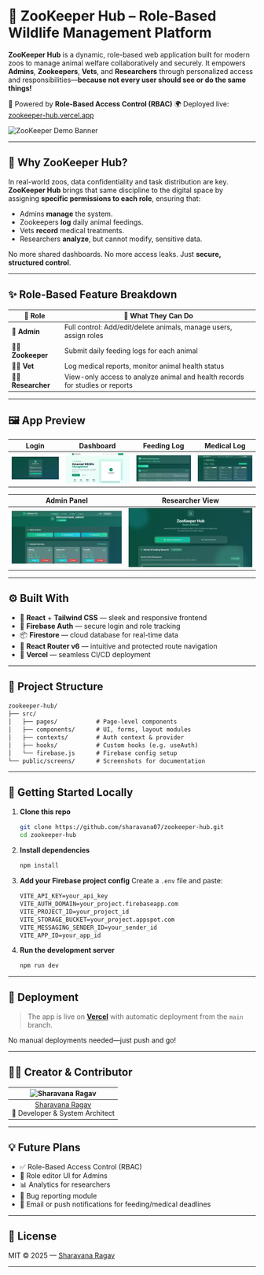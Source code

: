 # 🐾 ZooKeeper Hub – Role-Based Wildlife Management Platform

**ZooKeeper Hub** is a dynamic, role-based web application built for modern zoos to manage animal welfare collaboratively and securely. It empowers **Admins**, **Zookeepers**, **Vets**, and **Researchers** through personalized access and responsibilities—**because not every user should see or do the same things!**

🔐 Powered by **Role-Based Access Control (RBAC)**
🌍 Deployed live: [zookeeper-hub.vercel.app](https://zookeeper-hub.vercel.app)

![ZooKeeper Demo Banner](public/screens/banner.gif)

---

## 🎯 Why ZooKeeper Hub?

In real-world zoos, data confidentiality and task distribution are key. **ZooKeeper Hub** brings that same discipline to the digital space by assigning **specific permissions to each role**, ensuring that:

* Admins **manage** the system.
* Zookeepers **log** daily animal feedings.
* Vets **record** medical treatments.
* Researchers **analyze**, but cannot modify, sensitive data.

No more shared dashboards. No more access leaks. Just **secure, structured control**.

---

## ✨ Role-Based Feature Breakdown

| 👤 Role              | 🔧 What They Can Do                                                          |
| -------------------- | ---------------------------------------------------------------------------- |
| 👑 **Admin**         | Full control: Add/edit/delete animals, manage users, assign roles            |
| 🧑‍🌾 **Zookeeper**  | Submit daily feeding logs for each animal                                    |
| 🧑‍⚕️ **Vet**        | Log medical reports, monitor animal health status                            |
| 🧑‍🔬 **Researcher** | View-only access to analyze animal and health records for studies or reports |

---

## 🖼️ App Preview

| Login                         | Dashboard                    | Feeding Log                     | Medical Log                     |
| ----------------------------- | ---------------------------- | ------------------------------- | ------------------------------- |
| ![](public/screens/login.png) | ![](public/screens/Home.png) | ![](public/screens/feeding.png) | ![](public/screens/Medical.png) |

| Admin Panel                   | Researcher View                  |
| ----------------------------- | -------------------------------- |
| ![](public/screens/Admin.png) | ![](public/screens/research.png) |

---

## ⚙️ Built With

* 🧠 **React** + **Tailwind CSS** — sleek and responsive frontend
* 🔐 **Firebase Auth** — secure login and role tracking
* 📦 **Firestore** — cloud database for real-time data
* 🧭 **React Router v6** — intuitive and protected route navigation
* 🚀 **Vercel** — seamless CI/CD deployment

---

## 🧩 Project Structure

```
zookeeper-hub/
├── src/
│   ├── pages/           # Page-level components
│   ├── components/      # UI, forms, layout modules
│   ├── contexts/        # Auth context & provider
│   ├── hooks/           # Custom hooks (e.g. useAuth)
│   └── firebase.js      # Firebase config setup
└── public/screens/      # Screenshots for documentation
```

---

## 🧪 Getting Started Locally

1. **Clone this repo**

   ```bash
   git clone https://github.com/sharavana07/zookeeper-hub.git
   cd zookeeper-hub
   ```

2. **Install dependencies**

   ```bash
   npm install
   ```

3. **Add your Firebase project config**
   Create a `.env` file and paste:

   ```env
   VITE_API_KEY=your_api_key
   VITE_AUTH_DOMAIN=your_project.firebaseapp.com
   VITE_PROJECT_ID=your_project_id
   VITE_STORAGE_BUCKET=your_project.appspot.com
   VITE_MESSAGING_SENDER_ID=your_sender_id
   VITE_APP_ID=your_app_id
   ```

4. **Run the development server**

   ```bash
   npm run dev
   ```

---

## 🚀 Deployment

> The app is live on **[Vercel](https://vercel.com/)** with automatic deployment from the `main` branch.

No manual deployments needed—just push and go!

---

## 🧑‍💻 Creator & Contributor

|            ![Sharavana Ragav](https://github.com/sharavana07.png?size=100)            |
| :-----------------------------------------------------------------------------------: |
| [Sharavana Ragav](https://github.com/sharavana07)<br/>🚀 Developer & System Architect |

---

## 💡 Future Plans

* ✅ Role-Based Access Control (RBAC)
* 🔄 Role editor UI for Admins
* 📊 Analytics for researchers
* 🐛 Bug reporting module
* 🔔 Email or push notifications for feeding/medical deadlines

---

## 📜 License

MIT © 2025 — [Sharavana Ragav](https://github.com/sharavana07)

---
